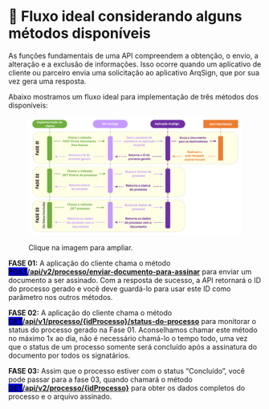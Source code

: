 # 🔳 Fluxo ideal considerando alguns métodos disponíveis

As funções fundamentais de uma API compreendem a obtenção, o envio, a alteração e a exclusão de informações. Isso ocorre quando um aplicativo de cliente ou parceiro envia uma solicitação ao aplicativo ArqSign, que por sua vez gera uma resposta.

Abaixo mostramos um fluxo ideal para implementação de três métodos dos disponíveis:

<figure><img src="../../../.gitbook/assets/api03.png" alt=""><figcaption><p>Clique na imagem para ampliar.</p></figcaption></figure>

**FASE 01:** A aplicação do cliente chama o método [<mark style="background-color:blue;">**POST**</mark>**/api/v2/processo/enviar-documento-para-assinar**](metodos-disponiveis-na-api/1.-processo/1.1.post-api-v2-processo-enviar-documento-para-assinar.md) para enviar um documento a ser assinado. Com a resposta de sucesso, a API retornará o ID do processo gerado e você deve guardá-lo para usar este ID como parâmetro nos outros métodos.

**FASE 02:** A aplicação do cliente chama o método [<mark style="background-color:blue;">**GET**</mark>**/api/v1/processo/{idProcesso}/status-do-processo**](metodos-disponiveis-na-api/1.-processo/1.4.get-api-v1-processo-idprocesso-status-do-processo.md) para monitorar o status do processo gerado na Fase 01. Aconselhamos chamar este método no máximo 1x ao dia, não é necessário chamá-lo o tempo todo, uma vez que o status de um processo somente será concluído após a assinatura do documento por todos os signatários.

**FASE 03:** Assim que o processo estiver com o status “Concluído”, você pode passar para a fase 03, quando chamará o método [<mark style="background-color:blue;">**GET**</mark>**/api/v2/processo/{idProcesso}**](metodos-disponiveis-na-api/1.-processo/1.2.get-api-v2-processo-idprocesso.md) para obter os dados completos do processo e o arquivo assinado.
